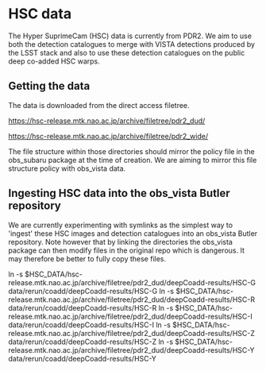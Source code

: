 # HSC data

The Hyper SuprimeCam (HSC) data is currently from PDR2. We aim to use both the detection catalogues to merge with VISTA detections produced by the LSST stack and also to use these detection catalogues on the public deep co-added HSC warps.

## Getting the data

The data is downloaded from the direct access filetree.

https://hsc-release.mtk.nao.ac.jp/archive/filetree/pdr2_dud/

https://hsc-release.mtk.nao.ac.jp/archive/filetree/pdr2_wide/

The file structure within those directories should mirror the policy file in the obs_subaru package at the time of creation. We are aiming to mirror this file structure policy with obs_vista data.



## Ingesting HSC data into the obs_vista Butler repository

We are currently experimenting with symlinks as the simplest way to 'ingest' these HSC images and detection catalogues into an obs_vista Butler repository. Note however that by linking the directories the obs_vista package can then modify files in the original repo which is dangerous. It may therefore be better to fully copy these files.




ln -s $HSC_DATA/hsc-release.mtk.nao.ac.jp/archive/filetree/pdr2_dud/deepCoadd-results/HSC-G data/rerun/coadd/deepCoadd-results/HSC-G
ln -s $HSC_DATA/hsc-release.mtk.nao.ac.jp/archive/filetree/pdr2_dud/deepCoadd-results/HSC-R data/rerun/coadd/deepCoadd-results/HSC-R
ln -s $HSC_DATA/hsc-release.mtk.nao.ac.jp/archive/filetree/pdr2_dud/deepCoadd-results/HSC-I data/rerun/coadd/deepCoadd-results/HSC-I
ln -s $HSC_DATA/hsc-release.mtk.nao.ac.jp/archive/filetree/pdr2_dud/deepCoadd-results/HSC-Z data/rerun/coadd/deepCoadd-results/HSC-Z
ln -s $HSC_DATA/hsc-release.mtk.nao.ac.jp/archive/filetree/pdr2_dud/deepCoadd-results/HSC-Y data/rerun/coadd/deepCoadd-results/HSC-Y



